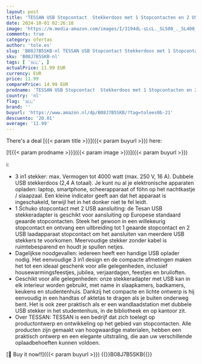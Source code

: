 ```yaml
---
layout: post
title: 'TESSAN USB Stopcontact  Stekkerdoos met 1 Stopcontacten en 2 USB Poorten  3 in 1 Stekkeradapter met USB Oplader  Stekker Compatibel met Phone  Wandstekkerdoos voor Kantoor  Thuis  Reis  Wit'
date: 2024-10-01 02:26:18
image: 'https://m.media-amazon.com/images/I/3194dL-sLcL._SL500_._SL400_.jpg'
comments: true
category: ofertas
author: 'tole.es'
slug: 'B08J7B5SKB-nl TESSAN USB Stopcontact Stekkerdoos met 1 Stopcontacten en...'
sku: 'B08J7B5SKB-nl'
tags: [ '🇳🇱', ]
actualPrice: 11.99 EUR
currency: EUR
price: 11.99
comparePrice: 14.99 EUR
prodname: 'TESSAN USB Stopcontact  Stekkerdoos met 1 Stopcontacten en 2 USB Poorten  3 in 1 Stekkeradapter met USB Oplader  Stekker Compatibel met Phone  Wandstekkerdoos voor Kantoor  Thuis  Reis  Wit'
country: 'nl'
flag: '🇳🇱'
brand: ''
buyurl: 'https://www.amazon.nl/dp/B08J7B5SKB/?tag=tolees0b-21'
descuento: '20.01'
average: '11.99'
---
```


There's a deal [{{< param title >}}]({{< param buyurl >}})  here:

[![{{< param prodname >}}]({{< param image >}})]({{< param buyurl >}})

ℹ️:

- 3 in1 stekker: max. Vermogen tot 4000 watt (max. 250 V, 16 A). Dubbele USB stekkerdoos (2,4 A totaal). Je kunt nu al je elektronische apparaten opladen: laptop, smartphone, scheerapparaat of föhn op het nachtkastje / slaapzaal. Een kleine indicator geeft aan dat het apparaat is ingeschakeld, terwijl het in het donker niet te fel leidt.
- 1 Schuko stopcontact met 2 USB aansluiting: de Tesan USB stekkeradapter is geschikt voor aansluiting op Europese standaard geaarde stopcontacten. Steek het gewoon in een willekeurig stopcontact en ontvang een uitbreiding tot 1 geaarde stopcontact en 2 USB laadapparaat stopcontact om het aansluiten van meerdere USB stekkers te voorkomen. Meervoudige stekker zonder kabel is ruimtebesparend en houdt je spullen netjes.
- Dagelijkse noodgevallen: iedereen heeft een handige USB oplader nodig. Het eenvoudige 3 in1 design en de compacte afmetingen maken het tot een ideaal geschenk voor alle gelegenheden, inclusief housewarmingsfeestjes, jubilea, verjaardagen, feestjes en bruiloften.
- Geschikt voor alle gelegenheden: onze stekkeradapter met USB kan in elk interieur worden gebruikt, met name in slaapkamers, badkamers, keukens en studentenhuis. Dankzij het compacte en lichte ontwerp is hij eenvoudig in een handtas of aktetas te dragen als je buiten onderweg bent. Het is ook zeer praktisch als er een wandlaadstation met dubbele USB stekker in het studentenhuis, in de bibliotheek en op kantoor zit.
- Over TESSAN: TESSAN is een bedrijf dat zich toelegt op productontwerp en ontwikkeling op het gebied van stopcontacten. Alle producten zijn gemaakt van hoogwaardige materialen, hebben een praktisch ontwerp en een elegante uitstraling, die aan uw verschillende oplaadbehoeften kunnen voldoen.

[🛒 Buy it now!!]({{< param buyurl >}})
{{<world>}}B08J7B5SKB{{</world>}}
